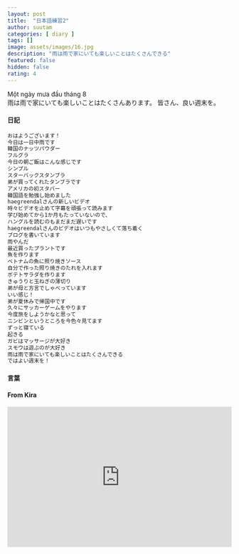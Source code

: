 ```yaml
---
layout: post
title:  "日本語練習2"
author: suutam
categories: [ diary ]
tags: []
image: assets/images/16.jpg
description: "雨は雨で家にいても楽しいことはたくさんできる"
featured: false
hidden: false
rating: 4
---
```


Một ngày mưa đầu tháng 8  
雨は雨で家にいても楽しいことはたくさんあります。
皆さん、良い週末を。

#### 日記

```html
おはようございます！
今日は一日中雨です
韓国のナッツパウダー
フルグラ
今日の朝ご飯はこんな感じです
シンプル
スターバックスタンブラ
弟が買ってくれたタンブラです
アメリカの初スタバー
韓国語を勉強し始めました
haegreendalさんの新しいビデオ
時々ビデオを止めて字幕を頑張って読みます
学び始めてから1か月もたっていないので、
ハングルを読むのもまだまだ遅いです
haegreendalさんのビデオはいつもやさしくて落ち着く
ブログを書いています
雨やんだ
最近買ったプラントです
魚を作ります
ベトナムの魚に照り焼きソース
自分で作った照り焼きのたれを入れます
ポテトサラダを作ります
きゅうりと玉ねぎの薄切り
弟が母と方言でしゃべっています
いい感じ！
弟が夏休みで帰国中です
久々にサッカーゲームをやります
今度旅をしようかなと思って
ニンビンというところを今色々見てます
ずっと寝ている
起きる
ガビはマッサージが大好き
スモウは遊ぶのが大好き
雨は雨で家にいても楽しいことはたくさんできる
ではよい週末を！
```

#### 言葉

#### From Kira

<p><iframe style="width:100%;" height="315" src="https://www.youtube.com/embed/_cb6jwgPNPk" frameborder="0" allowfullscreen></iframe></p>
